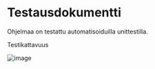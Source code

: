 # Testausdokumentti
Ohjelmaa on testattu automatisoiduilla unittestilla. 


Testikattavuus

![image](https://user-images.githubusercontent.com/101889891/168440459-c04689e1-57ae-401c-98f8-49f9fe1267e4.png)

